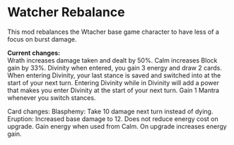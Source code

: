 # Watcher Rebalance
This mod rebalances the Wtacher base game character to have less of a focus on burst damage.

**Current changes:**  
Wrath increases damage taken and dealt by 50%.
Calm increases Block gain by 33%.
Divinity when entered, you gain 3 energy and draw 2 cards.
When entering Divinity, your last stance is saved and switched into at the start of your next turn. 
Entering Divinity while in Divinity will add a power that makes you enter Divinity at the start of your next turn.
Gain 1 Mantra whenever you switch stances.

Card changes:
Blasphemy: Take 10 damage next turn instead of dying.
Eruption: Increased base damage to 12. Does not reduce energy cost on upgrade. Gain energy when used from Calm. On upgrade increases energy gain.
